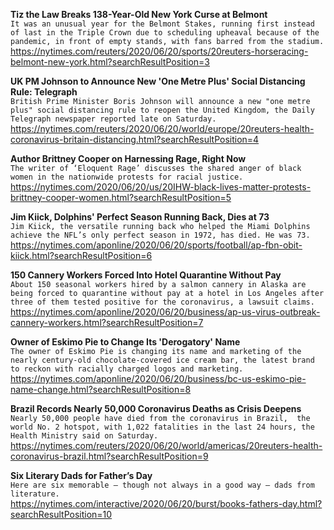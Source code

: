 **Tiz the Law Breaks 138-Year-Old New York Curse at Belmont**\
`It was an unusual year for the Belmont Stakes, running first instead of last in the Triple Crown due to scheduling upheaval because of the pandemic, in front of empty stands, with fans barred from the stadium.`\
https://nytimes.com/reuters/2020/06/20/sports/20reuters-horseracing-belmont-new-york.html?searchResultPosition=3

**UK PM Johnson to Announce New 'One Metre Plus' Social Distancing Rule: Telegraph**\
`British Prime Minister Boris Johnson will announce a new "one metre plus" social distancing rule to reopen the United Kingdom, the Daily Telegraph newspaper reported late on Saturday. `\
https://nytimes.com/reuters/2020/06/20/world/europe/20reuters-health-coronavirus-britain-distancing.html?searchResultPosition=4

**Author Brittney Cooper on Harnessing Rage, Right Now**\
`The writer of ‘Eloquent Rage’ discusses the shared anger of black women in the nationwide protests for racial justice.`\
https://nytimes.com/2020/06/20/us/20IHW-black-lives-matter-protests-brittney-cooper-women.html?searchResultPosition=5

**Jim Kiick, Dolphins' Perfect Season Running Back, Dies at 73**\
`Jim Kiick, the versatile running back who helped the Miami Dolphins achieve the NFL’s only perfect season in 1972, has died. He was 73.`\
https://nytimes.com/aponline/2020/06/20/sports/football/ap-fbn-obit-kiick.html?searchResultPosition=6

**150 Cannery Workers Forced Into Hotel Quarantine Without Pay**\
`About 150 seasonal workers hired by a salmon cannery in Alaska are being forced to quarantine without pay at a hotel in Los Angeles after three of them tested positive for the coronavirus, a lawsuit claims.`\
https://nytimes.com/aponline/2020/06/20/business/ap-us-virus-outbreak-cannery-workers.html?searchResultPosition=7

**Owner of Eskimo Pie to Change Its 'Derogatory' Name**\
`The owner of Eskimo Pie is changing its name and marketing of the nearly century-old chocolate-covered ice cream bar, the latest brand to reckon with racially charged logos and marketing.`\
https://nytimes.com/aponline/2020/06/20/business/bc-us-eskimo-pie-name-change.html?searchResultPosition=8

**Brazil Records Nearly 50,000 Coronavirus Deaths as Crisis Deepens**\
`Nearly 50,000 people have died from the coronavirus in Brazil,  the world No. 2 hotspot, with 1,022 fatalities in the last 24 hours, the Health Ministry said on Saturday. `\
https://nytimes.com/reuters/2020/06/20/world/americas/20reuters-health-coronavirus-brazil.html?searchResultPosition=9

**Six Literary Dads for Father’s Day**\
`Here are six memorable — though not always in a good way — dads from literature.`\
https://nytimes.com/interactive/2020/06/20/burst/books-fathers-day.html?searchResultPosition=10

